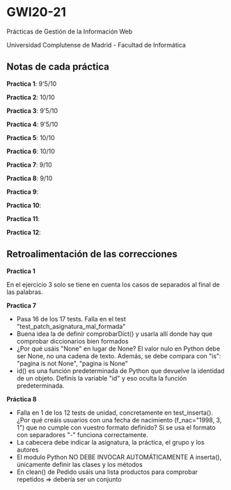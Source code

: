 # GWI20-21
Prácticas de Gestión de la Información Web

Universidad Complutense de Madrid - Facultad de Informática

## Notas de cada práctica

**Practica 1**: 9'5/10

**Practica 2**: 10/10

**Practica 3**: 9'5/10

**Practica 4**: 9'5/10

**Practica 5**: 10/10

**Practica 6**: 10/10

**Practica 7**: 9/10

**Practica 8**: 9/10

**Practica 9**:

**Practica 10**:

**Practica 11**:

**Practica 12**:

## Retroalimentación de las correcciones

**Practica 1**

En el ejercicio 3 solo se tiene en cuenta los casos de separados al final de las palabras.

**Practica 7**

- Pasa 16 de los 17 tests. Falla en el test "test_patch_asignatura_mal_formada"
- Buena idea la de definir comprobarDict() y usarla allí donde hay que comprobar diccionarios bien formados
- ¿Por qué usáis "None" en lugar de None? El valor nulo en Python debe ser None, no una cadena de texto. Además, se debe compara con "is": "pagina is not None", "pagina is None"
- id() es una función predeterminada de Python que devuelve la identidad de un objeto. Definís la variable "id" y eso oculta la función predeterminada.

**Práctica 8**

	
- Falla en 1 de los 12 tests de unidad, concretamente en test_inserta(). ¿Por qué creáis usuarios con una fecha de nacimiento (f_nac="1998, 3, 1") que no cumple con vuestro formato definido? Si se usa el formato con separadores "-" funciona correctamente.
- La cabecera debe indicar la asignatura, la práctica, el grupo y los autores
- El modulo Python NO DEBE INVOCAR AUTOMÁTICAMENTE A inserta(), únicamente definir las clases y los métodos
- En clean() de Pedido usáis una lista productos para comprobar repetidos => debería ser un conjunto

